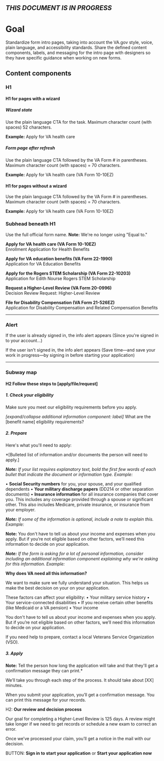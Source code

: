 ## _THIS DOCUMENT IS IN PROGRESS_

# Goal 
Standardize form intro pages, taking into account the VA.gov style, voice, plain language, and accessibility standards. Share the defined content components, labels, and messaging for the intro page with designers so they have specific guidance when working on new forms. 

## Content components

### H1

#### H1 for pages with a wizard

##### Wizard state
Use the plain language CTA for the task. Maximum character count (with spaces) 52 characters.

**Example:**
Apply for VA health care

##### Form page after refresh
Use the plain language CTA followed by the VA Form # in parentheses. Maximum character count (with spaces) = 70 characters.

**Example:**
Apply for VA health care (VA Form 10-10EZ)

#### H1 for pages without a wizard
Use the plain language CTA followed by the VA Form # in parentheses. Maximum character count (with spaces) = 70 characters.

**Example:**
Apply for VA health care (VA Form 10-10EZ)

### Subhead beneath H1
Use the full official form name. **Note:** We're no longer using "Equal to."

**Apply for VA health care (VA Form 10-10EZ)**<br>
Enrollment Application for Health Benefits

**Apply for VA education benefits (VA Form 22-1990)** <br>
Application for VA Education Benefits

**Apply for the Rogers STEM Scholarship (VA Form 22-10203)** <br>
Application for Edith Nourse Rogers STEM Scholarship

**Request a Higher-Level Review (VA Form 20-0996)** <br>
Decision Review Request: Higher-Level Review

**File for Disability Compensation (VA Form 21-526EZ)** <br>
Application for Disability Compensation and Related Compensation Benefits

------

### Alert

If the user is already signed in, the info alert appears (Since you're signed in to your account...)

If the user isn't signed in, the info alert appears (Save time—and save your work in progress—by signing in before starting your application)

------

### Subway map 

#### H2 Follow these steps to [apply/file/request]

##### 1. Check your eligibility

Make sure you meet our eligibility requirements before you apply.

*[expand/collapse additional information component: label]* What are the [benefit name] eligibility requirements?

##### 2. Prepare

Here's what you'll need to apply:

*[Bulleted list of information and/or documents the person will need to apply.]

***Note:** If your list requires explanatory text, bold the first few words of each bullet that indicate the document or information type. Example:*

•	**Social Security numbers** for you, your spouse, and your qualified dependents
•	**Your military discharge papers** (DD214 or other separation documents)
•	**Insurance information** for all insurance companies that cover you. This includes any coverage provided through a spouse or significant other. This also includes Medicare, private insurance, or insurance from your employer. 

***Note:** If some of the information is optional, include a note to explain this. Example:*

**Note:** You don't have to tell us about your income and expenses when you apply. But if you’re not eligible based on other factors, we’ll need this information to decide on your application.

***Note:** If the form is asking for a lot of personal information, consider including an additional information component explaining why we're asking for this information. Example:*

**Why does VA need all this information?**

We want to make sure we fully understand your situation. This helps us make the best decision on your on your application. 

These factors can affect your eligibility:
•	Your military service history
•	Your service-connected disabilities
•	If you receive certain other benefits (like Medicaid or a VA pension) 
•	Your income

You don't have to tell us about your income and expenses when you apply. But if you’re not eligible based on other factors, we’ll need this information to decide on your application. 

If you need help to prepare, contact a local Veterans Service Organization (VSO).

##### 3. Apply

**Note:** Tell the person how long the application will take and that they'll get a confirmation message they can print.*

We’ll take you through each step of the process. It should take about [XX] minutes.

When you submit your application, you’ll get a confirmation message. You can print this message for your records.



H2: **Our review and decision process**

Our goal for completing a Higher-Level Review is 125 days. A review might take longer if we need to get records or schedule a new exam to correct an error.



Once we’ve processed your claim, you’ll get a notice in the mail with our decision.

BUTTON: 
**Sign in to start your application**
or
**Start your application now**
